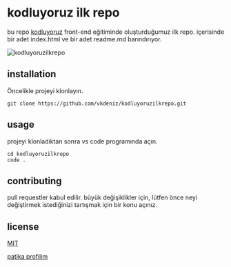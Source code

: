 # kodluyoruz ilk repo

bu repo [kodluyoruz](https://www.kodluyoruz.org) front-end eğitiminde oluşturduğumuz ilk repo.
içerisinde bir adet index.html ve bir adet readme.md barındırıyor.

![kodluyoruzilkrepo](https://user-images.githubusercontent.com/79471940/189149043-1e7c99ea-32c8-4512-a1a7-4f3723a5ec05.png)


## installation

Öncelikle projeyi klonlayın.

`git clone https://github.com/vkdeniz/kodluyoruzilkrepo.git`


## usage

projeyi klonladıktan sonra vs code programında açın.

```
cd kodluyoruzilkrepo
code .
```


## contributing
pull requestler kabul edilir. büyük değişiklikler için, lütfen önce neyi değiştirmek istediğinizi tartışmak için bir konu açınız.


## license
[MIT](https://choosealicense.com/licenses/mit/)


[patika profilim](https://app.patika.dev/vkdeniz)
